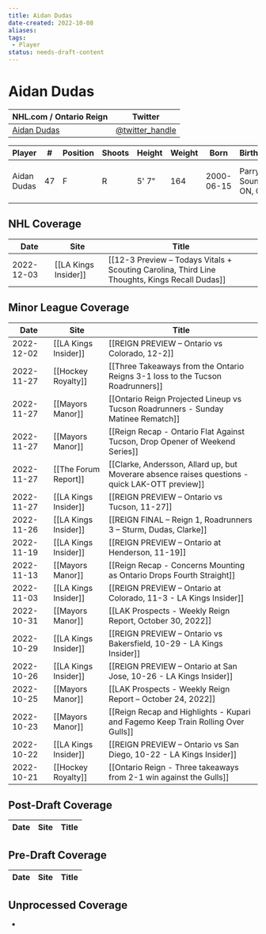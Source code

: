 ```yaml
---
title: Aidan Dudas
date-created: 2022-10-08
aliases: 
tags:
 - Player
status: needs-draft-content
---
```


# Aidan Dudas

NHL.com / Ontario Reign | Twitter
-|-
[Aidan Dudas](https://ontarioreign.com/roster/aidan-dudas) | [@twitter_handle](https://twitter.com/)

Player | \# | Position | Shoots | Height | Weight | Born | Birthplace | Draft 
-|-|-|-|-|-|-|-|-
Aidan Dudas | 47 | F | R | 5' 7" | 164 | 2000-06-15 | Parry Sound, ON, CAN | LAK 4th RD, 2018 (113th)



## NHL  Coverage
| Date | Site | Title |
| ---- | ---- | ----- |
| 2022-12-03 | [[LA Kings Insider]] | [[12-3 Preview – Todays Vitals + Scouting Carolina, Third Line Thoughts, Kings Recall Dudas]] |



## Minor League Coverage
| Date       | Site                 | Title                                                                                           |
| ---------- | -------------------- | ----------------------------------------------------------------------------------------------- |
| 2022-12-02 | [[LA Kings Insider]] | [[REIGN PREVIEW – Ontario vs Colorado, 12-2]] |
| 2022-11-27 | [[Hockey Royalty]] | [[Three Takeaways from the Ontario Reigns 3-1 loss to the Tucson Roadrunners]] |
| 2022-11-27 | [[Mayors Manor]]     | [[Ontario Reign Projected Lineup vs Tucson Roadrunners - Sunday Matinee Rematch]]               |
| 2022-11-27 | [[Mayors Manor]]     | [[Reign Recap - Ontario Flat Against Tucson, Drop Opener of Weekend Series]]                    |
| 2022-11-27 | [[The Forum Report]] | [[Clarke, Andersson, Allard up, but Moverare absence raises questions - quick LAK-OTT preview]] |
| 2022-11-27 | [[LA Kings Insider]] | [[REIGN PREVIEW – Ontario vs Tucson, 11-27]]                                                    |
| 2022-11-26 | [[LA Kings Insider]] | [[REIGN FINAL – Reign 1, Roadrunners 3 – Sturm, Dudas, Clarke]]                                 |
| 2022-11-19 | [[LA Kings Insider]] | [[REIGN PREVIEW – Ontario at Henderson, 11-19]]                                                 |
| 2022-11-13 | [[Mayors Manor]]     | [[Reign Recap - Concerns Mounting as Ontario Drops Fourth Straight]]                            |
| 2022-11-03 | [[LA Kings Insider]] | [[REIGN PREVIEW – Ontario at Colorado, 11-3 - LA Kings Insider]]                                |
| 2022-10-31 | [[Mayors Manor]]     | [[LAK Prospects - Weekly Reign Report, October 30, 2022]]                                       |
| 2022-10-29 | [[LA Kings Insider]] | [[REIGN PREVIEW – Ontario vs Bakersfield, 10-29 - LA Kings Insider]]                            |
| 2022-10-26 | [[LA Kings Insider]] | [[REIGN PREVIEW – Ontario at San Jose, 10-26 - LA Kings Insider]]                               |
| 2022-10-25 | [[Mayors Manor]]     | [[LAK Prospects - Weekly Reign Report – October 24, 2022]]                                      |
| 2022-10-23 | [[Mayors Manor]]     | [[Reign Recap and Highlights - Kupari and Fagemo Keep Train Rolling Over Gulls]]                |
| 2022-10-22 | [[LA Kings Insider]] | [[REIGN PREVIEW – Ontario vs San Diego, 10-22 - LA Kings Insider]]                              |
| 2022-10-21 | [[Hockey Royalty]]   | [[Ontario Reign - Three takeaways from 2-1 win against the Gulls]]               |



## Post-Draft Coverage
| Date | Site | Title |
| ---- | ---- | ----- |



## Pre-Draft Coverage
| Date | Site | Title |
| ---- | ---- | ----- |


## Unprocessed Coverage
- 
